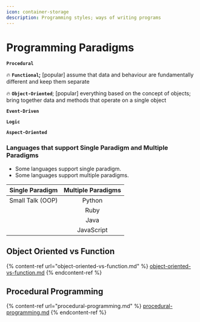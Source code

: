 ```yaml
---
icon: container-storage
description: Programming styles; ways of writing programs
---
```


# Programming Paradigms

**`Procedural`**

🔥 **`Functional`;** \[popular] assume that data and behaviour are fundamentally different and keep them separate

🔥 **`Object-Oriented`**; \[popular] everything based on the concept of objects; bring together data and methods that operate on a single object

**`Event-Driven`**

**`Logic`**

**`Aspect-Oriented`**



### Languages that support Single Paradigm and Multiple Paradigms

* Some languages support single paradigm.
* Some languages support multiple paradigms.



|  Single Paradigm | Multiple Paradigms |
| :--------------: | :----------------: |
| Small Talk (OOP) |       Python       |
|                  |        Ruby        |
|                  |        Java        |
|                  |     JavaScript     |



## Object Oriented vs Function

{% content-ref url="object-oriented-vs-function.md" %}
[object-oriented-vs-function.md](object-oriented-vs-function.md)
{% endcontent-ref %}



## Procedural Programming

{% content-ref url="procedural-programming.md" %}
[procedural-programming.md](procedural-programming.md)
{% endcontent-ref %}







